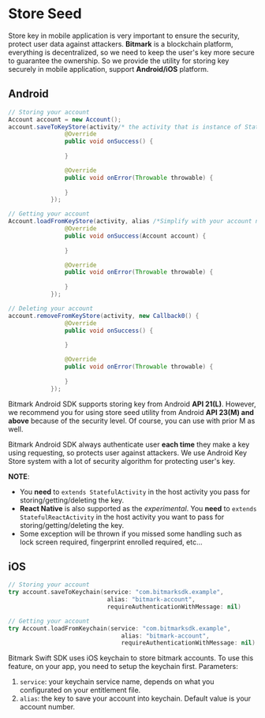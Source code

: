 # Store Seed

Store key in mobile application is very important to ensure the security, protect user data against attackers. **Bitmark** is a blockchain platform, everything is decentralized, so we need to keep the user's key more secure to guarantee the ownership. So we provide the utility for storing key securely in mobile application, support **Android/iOS** platform.

## Android

```java
// Storing your account
Account account = new Account();
account.saveToKeyStore(activity/* the activity that is instance of StatefulActivity*/, alias /* the account alias, avoid it with default account number*/, isAuthenticationRequired/* need to authenticate each time using key*/, new Callback0() {
                @Override
                public void onSuccess() {
                    
                }

                @Override
                public void onError(Throwable throwable) {
                    
                }
            });

// Getting your account
Account.loadFromKeyStore(activity, alias /*Simplify with your account number*/, new Callback1<Account>() {
                @Override
                public void onSuccess(Account account) {
                    
                }

                @Override
                public void onError(Throwable throwable) {
                    
                }
            });

// Deleting your account
account.removeFromKeyStore(activity, new Callback0() {
                @Override
                public void onSuccess() {
                    
                }

                @Override
                public void onError(Throwable throwable) {
                    
                }
            });

```

Bitmark Android SDK supports storing key from Android **API 21(L)**. However, we recommend you for using store seed utility from Android **API 23(M) and above** because of the security level. Of course, you can use with prior M as well. 

Bitmark Android SDK always authenticate user **each time** they make a key using requesting, so protects user against attackers. We use Android Key Store system with a lot of security algorithm for protecting user's key. 

**NOTE**: 

- You **need** to `extends StatefulActivity` in the host activity you pass for storing/getting/deleting the key.
- **React Native** is also supported as the *experimental*. You **need** to `extends StatefulReactActivity` in the host activity you want to pass for storing/getting/deleting the key.
- Some exception will be thrown if you missed some handling such as lock screen required, fingerprint enrolled required, etc...

## iOS

```swift
// Storing your account
try account.saveToKeychain(service: "com.bitmarksdk.example",
                            alias: "bitmark-account",
                            requireAuthenticationWithMessage: nil)

// Getting your account
try Account.loadFromKeychain(service: "com.bitmarksdk.example",
                                alias: "bitmark-account",
                                requireAuthenticationWithMessage: nil)
```

Bitmark Swift SDK uses iOS keychain to store bitmark accounts. To use this feature, on your app, you need to setup the keychain first.
Parameters:
1. `service`: your keychain service name, depends on what you configurated on your entitlement file.
2. `alias`: the key to save your account into keychain. Default value is your account number.